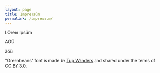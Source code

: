 ```yaml
---
layout: page
title: Impressüm
permalink: /impressum/
---
```


LÖrem Ipsüm

ÄÖÜ

äöü

"Greenbeans" font is made by [Tup
Wanders](http://www.fontspace.com/profile/Tuppus) and shared under the terms of
[CC BY 3.0](https://creativecommons.org/licenses/by/3.0/).
